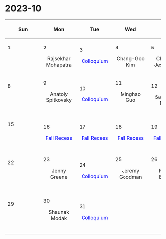 # 2023-10

|<div style='max-width:100px;width:100px'><p>Sun</p></div>|<div style='max-width:100px;width:100px'><p>Mon</p></div>|<div style='max-width:100px;width:100px'><p>Tue</p></div>|<div style='max-width:100px;width:100px'><p>Wed</p></div>|<div style='max-width:100px;width:100px'><p>Thu</p></div>|<div style='max-width:100px;width:100px'><p>Fri</p></div>|<div style='max-width:100px;width:100px'><p>Sat</p></div>|
|:-:|:-:|:-:|:-:|:-:|:-:|:-:|
|<p align='left'>1</p><p><br/><br/></p>|<p align='left'>2</p><p>Rajsekhar<br/> Mohapatra</p>|<p align='left'>3</p><span style='color:blue'>Colloquium</span><br/><br/>|<p align='left'>4</p><p>Chang-Goo<br/> Kim</p>|<p align='left'>5</p><p>Christian<br/> Jespersen</p>|<p align='left'>6</p><p>David Setton<br/><br/></p>|<p align='left'>7</p><p><br/><br/></p>|
|<p align='left'>8</p><p><br/><br/></p>|<p align='left'>9</p><p>Anatoly Spitkovsky<br/><br/></p>|<p align='left'>10</p><span style='color:blue'>Colloquium</span><br/><br/>|<p align='left'>11</p><p>Minghao Guo<br/><br/></p>|<p align='left'>12</p><p>Sanghyuk<br/> Moon</p>|<p align='left'>13</p><p>Ankan Sur<br/><br/></p>|<p align='left'>14</p><p><br/><br/></p>|
|<p align='left'>15</p><p><br/><br/></p>|<p align='left'>16</p><span style='color:blue'>Fall Recess</span><br/><br/>|<p align='left'>17</p><span style='color:blue'>Fall Recess</span><br/><br/>|<p align='left'>18</p><span style='color:blue'>Fall Recess</span><br/><br/>|<p align='left'>19</p><span style='color:blue'>Fall Recess</span><br/><br/>|<p align='left'>20</p><span style='color:blue'>Fall Recess</span><br/><br/>|<p align='left'>21</p><p><br/><br/></p>|
|<p align='left'>22</p><p><br/><br/></p>|<p align='left'>23</p><p>Jenny Greene<br/><br/></p>|<p align='left'>24</p><span style='color:blue'>Colloquium</span><br/><br/>|<p align='left'>25</p><p>Jeremy Goodman<br/><br/></p>|<p align='left'>26</p><p>Ivanna Escala<br/><br/></p>|<p align='left'>27</p><p>Michael Strauss<br/><br/></p>|<p align='left'>28</p><p><br/><br/></p>|
|<p align='left'>29</p><p><br/><br/></p>|<p align='left'>30</p><p>Shaunak Modak<br/><br/></p>|<p align='left'>31</p><span style='color:blue'>Colloquium</span><br/><br/>|<p><br/><br/></p> |<p><br/><br/></p> |<p><br/><br/></p> |<p><br/><br/></p> |
